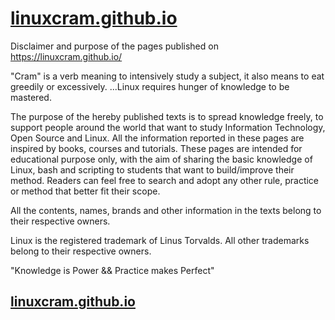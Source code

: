 # [linuxcram.github.io](https://linuxcram.github.io/)

Disclaimer and purpose of the pages published on https://linuxcram.github.io/

"Cram" is a verb meaning to intensively study a subject, it also means to eat greedily or excessively.
...Linux requires hunger of knowledge to be mastered.

The purpose of the hereby published texts is to spread knowledge freely, to support people around the world that want to study Information Technology, Open Source and Linux.
All the information reported in these pages are inspired by books, courses and tutorials.
These pages are intended for educational purpose only, with the aim of sharing the basic knowledge of Linux, bash and scripting to students that want to build/improve their method.
Readers can feel free to search and adopt any other rule, practice or method that better fit their scope.

All the contents, names, brands and other information in the texts belong to their respective owners.

Linux is the registered trademark of Linus Torvalds.
All other trademarks belong to their respective owners.


"Knowledge is Power && Practice makes Perfect" 

## [linuxcram.github.io](https://linuxcram.github.io/)
